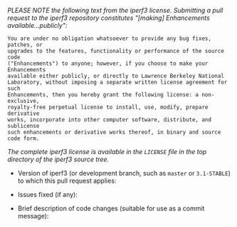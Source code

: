 _PLEASE NOTE the following text from the iperf3 license.  Submitting a
pull request to the iperf3 repository constitutes "[making]
Enhancements available...publicly":_

```
You are under no obligation whatsoever to provide any bug fixes, patches, or
upgrades to the features, functionality or performance of the source code
("Enhancements") to anyone; however, if you choose to make your Enhancements
available either publicly, or directly to Lawrence Berkeley National
Laboratory, without imposing a separate written license agreement for such
Enhancements, then you hereby grant the following license: a non-exclusive,
royalty-free perpetual license to install, use, modify, prepare derivative
works, incorporate into other computer software, distribute, and sublicense
such enhancements or derivative works thereof, in binary and source code form.
```

_The complete iperf3 license is available in the `LICENSE` file in the
top directory of the iperf3 source tree._

* Version of iperf3 (or development branch, such as `master` or
  `3.1-STABLE`) to which this pull request applies:

* Issues fixed (if any):

* Brief description of code changes (suitable for use as a commit message):
